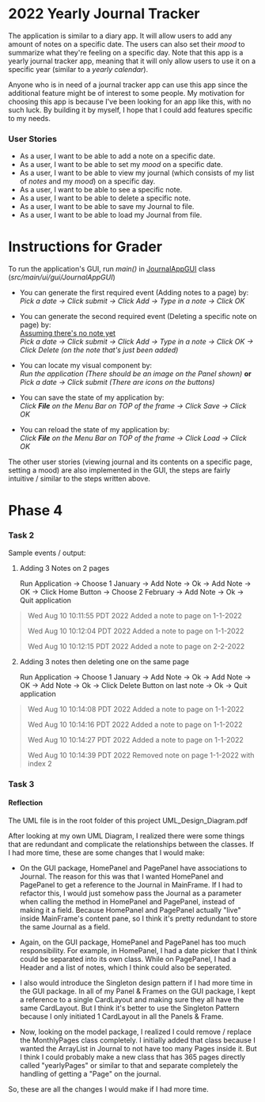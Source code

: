# 2022 Yearly Journal Tracker


The application is similar to a diary app.
It will allow users to add any amount of notes on a
specific date. The users can also set their *mood* to summarize what
they're feeling on a specific day. Note that this app
is a yearly journal tracker app, meaning that it will
only allow users to use it on a specific year
(similar to a *yearly calendar*).


Anyone who is in need of a journal tracker app
can use this app since the additional feature might
be of interest to some people. My motivation for choosing this app is because I've
been looking for an app like this, with no such luck.
By building it by myself, I hope that I could add features specific
to my needs.

### User Stories

- As a user, I want to be able to add a note on
    a specific date.
- As a user, I want to be able to set my *mood* on a specific date.
- As a user, I want to be able to view my journal (which consists of my list of *notes*
    and my *mood*) on a specific day.
- As a user, I want to be able to see a specific note.
- As a user, I want to be able to delete a specific note.
- As a user, I want to be able to save my Journal to file.
- As a user, I want to be able to load my Journal from file.



# Instructions for Grader

To run the application's GUI, run *main()* in <u>JournalAppGUI</u> class 
(*src/main/ui/gui/JournalAppGUI*)

- You can generate the first required event (Adding notes 
  to a page) by: <br>
*Pick a date &rarr; Click submit &rarr; Click Add &rarr; Type in a note
  &rarr; Click OK*


- You can generate the second required event (Deleting a 
  specific note on page) by: <br>
  <u>Assuming there's no note yet</u> <br>
  *Pick a date &rarr; Click submit &rarr; Click Add &rarr; Type in a note
  &rarr; Click OK &rarr; Click Delete (on the note that's just been added)*


- You can locate my visual component by: <br>
  *Run the application (There should be an image on the Panel shown)* 
  **or** *Pick a date &rarr; Click submit (There are icons on the buttons)*


- You can save the state of my application by: <br>
  *Click **File** on the Menu Bar on TOP of the frame &rarr; Click Save &rarr; 
  Click OK*
  

- You can reload the state of my application by: <br>
  *Click **File** on the Menu Bar on TOP of the frame &rarr; Click Load &rarr;
  Click OK*

The other user stories (viewing journal and its contents on
a specific page, setting a mood) are also implemented in the GUI,
the steps are fairly intuitive / similar to the steps written above.


# Phase 4

### Task 2


Sample events / output:

1. Adding 3 Notes on 2 pages <br>

    Run Application &rarr; Choose 1 January &rarr; Add Note &rarr; Ok
   &rarr; Add Note &rarr; OK &rarr; Click Home Button &rarr; Choose 2 February &rarr; Add Note
   &rarr; Ok &rarr; Quit application

> Wed Aug 10 10:11:55 PDT 2022
Added a note to page on 1-1-2022
>
> Wed Aug 10 10:12:04 PDT 2022
Added a note to page on 1-1-2022
> 
> Wed Aug 10 10:12:15 PDT 2022
Added a note to page on 2-2-2022


2. Adding 3 notes then deleting one on the same page <br>

   Run Application &rarr; Choose 1 January &rarr; Add Note &rarr; Ok
   &rarr; Add Note &rarr; OK &rarr; Add Note &rarr; Ok &rarr; 
Click Delete Button on last note &rarr; Ok &rarr; Quit application

> Wed Aug 10 10:14:08 PDT 2022
Added a note to page on 1-1-2022
> 
> Wed Aug 10 10:14:16 PDT 2022
Added a note to page on 1-1-2022
> 
> Wed Aug 10 10:14:27 PDT 2022
Added a note to page on 1-1-2022
> 
> Wed Aug 10 10:14:39 PDT 2022
Removed note on page 1-1-2022 with index 2


### Task 3

#### Reflection

The UML file is in the root folder of this project 
UML_Design_Diagram.pdf

After looking at my own UML Diagram, I realized there
were some things that are redundant and complicate the
relationships between the classes. If I had more time,
these are some changes that I would make:

- On the GUI package, HomePanel and PagePanel 
have associations to Journal. The reason for this was
that I wanted HomePanel and PagePanel to get a reference
to the Journal in MainFrame. If I had to refactor this,
I would just somehow pass the Journal as a parameter when
calling the method in HomePanel and PagePanel, instead of making it
a field. Because HomePanel and PagePanel actually "live" inside
MainFrame's content pane, so I think it's pretty redundant to store
the same Journal as a field.


- Again, on the GUI package, HomePanel and PagePanel has too much
responsibility. For example, in HomePanel, I had a date picker that
I think could be separated into its own class. While on PagePanel,
I had a Header and a list of notes, which I think could also be
seperated.


- I also would introduce the Singleton design pattern if I had more time
in the GUI package. In all of my Panel & Frames on the GUI package,
I kept a reference to a single CardLayout and making sure they all have
the same CardLayout. But I think it's better to use the Singleton Pattern
because I only initiated 1 CardLayout in all the Panels & Frame.


- Now, looking on the model package, I realized I could remove / replace the MonthlyPages
class completely. I initially added that class because I wanted the ArrayList 
in Journal to not have too many Pages inside it. But I think I could
probably make a new class that has 365 pages directly called
"yearlyPages" or similar to that and separate completely the
handling of getting a "Page" on the journal.


  
So, these are all the changes I would make if I had more time.



